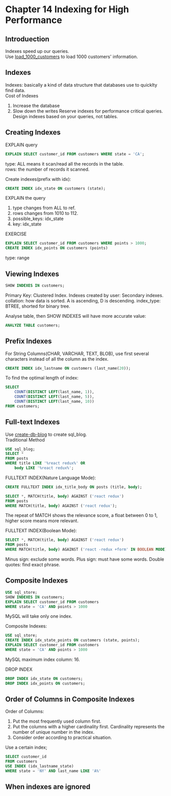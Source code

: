 # Chapter 14 Indexing for High Performance

## Introduection
Indexes speed up our queries.   
Use [load_1000_customers](https://github.com/JinLexuan/MySQL-study-repo/blob/main/SQL%20Course%20Materials/load_1000_customers.sql) to load 1000 customers' information.

## Indexes
Indexes: basically a kind of data structure that databases use to quicklty find data.  
Cost of Indexes
1. Increase the database
2. Slow down the writes
Reserve indexes for performance critical queries. Design indexes based on your queries, not tables.

## Creating Indexes
EXPLAIN query
``` sql
EXPLAIN SELECT customer_id FROM customers WHERE state = 'CA';
```
type: ALL means it scan/read all the records in the table.  
rows: the number of records it scanned.  

Create indexes(prefix with idx):
``` sql
CREATE INDEX idx_state ON customers (state);
```
EXPLAIN the query
1. type changes from ALL to ref. 
2. rows changes from 1010 to 112. 
3. possible_keys: idx_state
4. key: idx_state

EXERCISE
``` sql
EXPLAIN SELECT customer_id FROM customers WHERE points > 1000;
CREATE INDEX idx_points ON customers (points)
```
type: range

## Viewing Indexes
``` sql
SHOW INDEXES IN customers;
```
Primary Key: Clustered Index. 
Indexes created by user: Secondary indexes.  
collation: how data is sorted. A is ascending, D is descending.
index_type: BTREE, shorted for binary tree.  
  
Analyse table, then SHOW INDEXES will have more accurate value:
``` sql
ANALYZE TABLE customers;
```

## Prefix Indexes
For String Columns(CHAR, VARCHAR, TEXT, BLOB), use first several characters instead of all the column as the index.
``` sql
CREATE INDEX idx_lastname ON customers (last_name(20));
```

To find the optimal length of index:
``` sql
SELECT
	COUNT(DISTINCT LEFT(last_name, 1)),
    COUNT(DISTINCT LEFT(last_name, 5)),
    COUNT(DISTINCT LEFT(last_name, 10))
FROM customers;
```

## Full-text Indexes
Use [create-db-blog](https://github.com/JinLexuan/MySQL-study-repo/blob/main/SQL%20Course%20Materials/create-db-blog.sql) to create sql_blog.  
Traditional Method
``` sql
USE sql_blog;
SELECT *
FROM posts
WHERE title LIKE '%react redux%' OR
	body LIKE '%react redux%';
```

FULLTEXT INDEX(Nature Language Mode):
``` sql
CREATE FULLTEXT INDEX idx_title_body ON posts (title, body);

SELECT *, MATCH(title, body) AGAINST ('react redux')
FROM posts
WHERE MATCH(title, body) AGAINST ('react redux');
```
The repeat of MATCH shows the relevance score, a float between 0 to 1, higher score means more relevant.

FULLTEXT INDEX(Boolean Mode):
``` sql
SELECT *, MATCH(title, body) AGAINST ('react redux')
FROM posts
WHERE MATCH(title, body) AGAINST ('react -redux +form' IN BOOLEAN MODE);
```
Minus sign: exclude some words. Plus sign: must have some words. Double quotes: find exact phrase.  

## Composite Indexes
``` sql
USE sql_store;
SHOW INDEXES IN customers;
EXPLAIN SELECT customer_id FROM customers
WHERE state = 'CA' AND points > 1000
```
MySQL will take only one index.  

Composite Indexes:
``` sql
USE sql_store;
CREATE INDEX idx_state_points ON customers (state, points);
EXPLAIN SELECT customer_id FROM customers
WHERE state = 'CA' AND points > 1000
```
MySQL maximum index column: 16.

DROP INDEX
``` sql
DROP INDEX idx_state ON customers;
DROP INDEX idx_points ON customers;
```

## Order of Columns in Composite Indexes
Order of Columns:
1. Put the most frequently used column first.
2. Put the columns with a higher cardinality first. Cardinality represents the number of unique number in the index.  
3. Consider order according to practical situation.

Use a certain index;
``` sql
SELECT customer_id
FROM customers
USE INDEX (idx_lastname_state)
WHERE state = 'NY' AND last_name LIKE 'A%'
```

## When indexes are ignored

